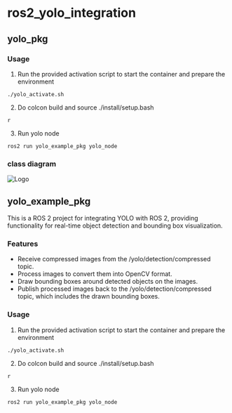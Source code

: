 # ros2_yolo_integration
## yolo_pkg
### Usage
1. Run the provided activation script to start the container and prepare the environment
```
./yolo_activate.sh
```
2. Do colcon build and source ./install/setup.bash
```
r
```
3. Run yolo node
```
ros2 run yolo_example_pkg yolo_node
```
### class diagram
![Logo](https://github.com/alianlbj23/ros2_yolo_integration/blob/dev/img/image_deal.jpeg?raw=true)
## yolo_example_pkg
This is a ROS 2 project for integrating YOLO with ROS 2, providing functionality for real-time object detection and bounding box visualization.
### Features
- Receive compressed images from the /yolo/detection/compressed topic.
- Process images to convert them into OpenCV format.
- Draw bounding boxes around detected objects on the images.
- Publish processed images back to the /yolo/detection/compressed topic, which includes the drawn bounding boxes.
### Usage
1. Run the provided activation script to start the container and prepare the environment
```
./yolo_activate.sh
```
2. Do colcon build and source ./install/setup.bash
```
r
```
3. Run yolo node
```
ros2 run yolo_example_pkg yolo_node
```
